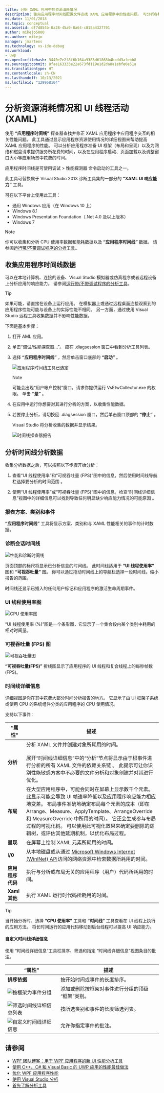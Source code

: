 ```yaml
---
title: 分析 XAML 应用中的资源消耗情况
description: 使用应用程序时间线配置文件查找 XAML 应用程序中的性能问题。 可分析各种方案中各项任务所耗的时间。
ms.date: 11/01/2018
ms.topic: conceptual
ms.assetid: df7d854b-0a28-45a9-8a64-c015a4327701
author: mikejo5000
ms.author: mikejo
manager: jmartens
ms.technology: vs-ide-debug
ms.workload:
- uwp
ms.openlocfilehash: 3440e7e2f8f6b164a9383d61868b4bcdd3afebb8
ms.sourcegitcommit: 8fae163333e22a673fd119e1d2da8a1ebfe0e51a
ms.translationtype: HT
ms.contentlocale: zh-CN
ms.lasthandoff: 10/13/2021
ms.locfileid: "129968104"
---
```

# <a name="analyze-resource-consumption-and-ui-thread-activity-xaml"></a>分析资源消耗情况和 UI 线程活动 (XAML)

使用 **“应用程序时间线”** 探查器查找并修正 XAML 应用程序中应用程序交互的相关性能问题。 此工具通过显示应用程序资源使用情况的详细视图来帮助提高 XAML 应用程序的性能。 可以分析应用程序准备 UI 框架（布局和呈现）以及为网络和磁盘请求提供服务所花费的时间，以及在应用程序启动、页面加载以及调整窗口大小等应用场景中花费的时间。

应用程序时间线是可使用调试 > 性能探测器 命令启动的工具之一。

此工具可替换属于 Visual Studio 2013 诊断工具集的一部分的 **“XAML UI 响应能力”** 工具。

可在以下平台上使用此工具：

- 通用 Windows 应用（在 Windows 10 上）
- Windows 8.1
- Windows Presentation Foundation（.Net 4.0 及以上版本）
- Windows 7

> [!NOTE]
> 你可以收集和分析 CPU 使用率数据和能耗数据以及 **“应用程序时间线”** 数据。 请参阅[运行带/不带调试程序的分析工具](../profiling/running-profiling-tools-with-or-without-the-debugger.md)。

## <a name="collect-application-timeline-data"></a>收集应用程序时间线数据

可以在本地计算机、连接的设备、Visual Studio 模拟器或仿真程序或者远程设备上分析应用的响应能力。 请参阅[运行带/不带调试程序的分析工具](../profiling/running-profiling-tools-with-or-without-the-debugger.md)。

> [!TIP]
> 如果可能，请直接在设备上运行应用。 在模拟器上或通过远程桌面连接观察到的应用程序性能可能与设备上的实际性能不相同。 另一方面，通过使用 Visual Studio 远程工具收集数据并不影响性能数据。

下面是基本步骤：

1. 打开 AML 应用。

2. 单击“调试/性能探查器...”。 应在 .diagsession 窗口中看到分析工具列表。

3. 选择 **“应用程序时间线”** ，然后单击窗口底部的 **“启动”** 。

   ![应用程序时间线工具已选定](../profiling/media/apptimelineselect.png "应用程序时间线工具")

   > [!NOTE]
   > 可能会出现“用户帐户控制”窗口，请求你提供运行 VsEtwCollector.exe 的权限。 单击 **“是”** 。

4. 在应用中运行你想要对其进行分析的方案，以收集性能数据。

5. 若要停止分析，请切换回 .diagsession 窗口，然后单击窗口顶部的 **“停止”** 。

   Visual Studio 将分析收集的数据并显示结果。

   ![时间线探查器报告](../profiling/media/timeline_base.png "TIMELINE_Base")

## <a name="analyze-timeline-profiling-data"></a>分析时间线分析数据

收集分析数据之后，可以按照以下步骤开始分析：

1. 查看“UI 线程使用率”和“可视吞吐量 (FPS)”图中的信息，然后使用时间线导航栏选择要分析的时间范围 。

2. 使用“UI 线程使用率”或“可视吞吐量 (FPS)”图中的信息，检查“时间线详细信息”视图中的详细信息可以找到导致任何明显缺少响应能力情况的可能原因  。

### <a name="report-scenarios-categories-and-events"></a><a name="BKMK_Report_scenarios_categories_and_events"></a> 报表方案、类别和事件

**“应用程序时间线”** 工具将显示方案、类别和与 XAML 性能相关的事件的计时数据。

### <a name="diagnostic-session-timeline"></a><a name="BKMK_Diagnostic_session_timeline"></a>诊断会话时间线

![性能和诊断时间线](../profiling/media/diaghub_timelinewithusermarks.png "DIAGHUB_TimelineWithUserMarks")

页面顶部的标尺将显示已分析信息的时间线。 此时间线适用于 **“UI 线程使用率”** 图和 **“可视吞吐量”** 图。 你可以通过拖动时间线上的导航栏选择一段时间线，缩小报告的范围。

时间线还显示已插入的任何用户标记和应用程序的激活生命周期事件。

### <a name="ui-thread-utilization-graph"></a><a name="BKMK_UI_thread_utilization_graph"></a>UI 线程使用率图

![CPU 使用率图](../profiling/media/timeline_cpuutilization.png "TIMELINE_CpuUtilization")

 “UI 线程使用率 (%)”图是一个条形图，它显示了一个集合段内某个类别中耗用的相对时间量。

### <a name="visual-throughput-fps-graph"></a><a name="BKMK_Visual_throughput_FPS_graph"></a>可视吞吐量 (FPS) 图

![可视吞吐量图](../profiling/media/timeline_visualthroughput.png "TIMELINE_VisualThroughput")

**“可视吞吐量(FPS)”** 折线图显示了应用程序的 UI 线程和复合线程上的每秒帧数 (FPS)。

### <a name="timeline-details"></a><a name="BKMK_Timeline_details_"></a> 时间线详细信息

详细视图是你在其中花费大部分时间分析报告的地方。 它显示了由 UI 框架子系统或使用 CPU 的系统组件分类的应用程序的 CPU 使用情况。

支持以下事件：

|“属性”|描述|
|-|-|
|**分析**|分析 XAML 文件并创建对象所耗用的时间。<br /><br /> 展开“时间线详细信息”中的“分析”节点将显示由于根事件进行分析的所有 XAML 文件的依赖关系链 。 此提示可让你识别性能敏感方案中不必要的文件分析和对象创建并对其进行优化。|
|**布局**|在大型应用程序中，可能会同时在屏幕上显示数千个元素。 此显示可能会导致 UI 帧速率降低以及应用程序响应能力相应地变差。 布局事件准确地确定布局每个元素的成本（即在 Arrange、Measure、ApplyTemplate、ArrangeOverride 和 MeasureOverride 中所用的时间）。 它还会生成参与布局过程的可视化树。 可以使用此可视化效果来确定要删除的逻辑树，或评估其他延期机制，以优化布局过程。|
|**呈现**|在屏幕上绘制 XAML 元素所耗用的时间。|
|**I/0**|从本地磁盘或从通过 [Microsoft Windows Internet (WinINet) API](/windows/desktop/WinInet/portal)访问的网络资源中检索数据所耗用的时间。|
|**应用程序代码**|执行与分析或布局无关的应用程序（用户）代码所耗用的时间。|
|**Xaml 其他**|执行 XAML 运行时代码所耗用的时间。|

> [!TIP]
> 当开始分析时，选择 **“CPU 使用率”** 工具和 **“时间线”** 工具查看在 UI 线程上执行的应用方法。 将长时间运行的应用代码移动到后台线程可以提高 UI 响应能力。

#### <a name="customizing-timeline-details"></a><a name="BKMK_Customizing_Timeline_details_"></a> 自定义时间线详细信息

使用  “时间线详细信息”工具栏排序、筛选和指定  “时间线详细信息”视图条目的批注。

|“属性”|描述|
|-|-|
|**排序依据**|按开始时间或事件的长度排序。|
|![按框架为事件分组](../profiling/media/timeline_groupbyframes.png "TIMELINE_GroupByFrames")|添加或删除按框架对事件进行分组的顶级  “框架”类别。|
|![筛选时间线详细信息列表](../profiling/media/timeline_filter.png "TIMELINE_Filter")|按所选类别和事件的长度筛选列表。|
|![自定义时间线详细信息](../profiling/media/timeline_viewsettings.png "TIMELINE_ViewSettings")|允许你指定事件的批注。|

## <a name="see-also"></a>请参阅

- [WPF 团队博客：用于 WPF 应用程序的新 UI 性能分析工具](/archive/blogs/wpf/new-ui-performance-analysis-tool-for-wpf-applications)
- [使用 C++、C# 和 Visual Basic 的 UWP 应用的性能最佳做法](/previous-versions/windows/apps/hh750313\(v\=win.10\))
- [优化 WPF 应用程序性能](/dotnet/framework/wpf/advanced/optimizing-wpf-application-performance)
- [使用 Visual Studio 分析](../profiling/index.yml)
- [首先了解分析工具](../profiling/profiling-feature-tour.md)
